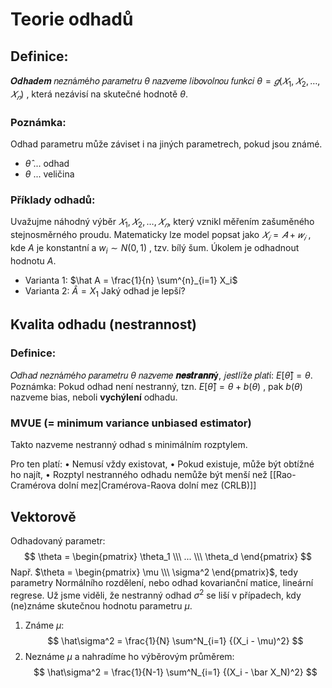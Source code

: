 # Teorie odhadů
## Definice: 
𝑶𝒅𝒉𝒂𝒅𝒆𝒎 𝑛𝑒𝑧𝑛á𝑚éℎ𝑜 𝑝𝑎𝑟𝑎𝑚𝑒𝑡𝑟𝑢 $\theta$ 𝑛𝑎𝑧𝑣𝑒𝑚𝑒 𝑙𝑖𝑏𝑜𝑣𝑜𝑙𝑛𝑜𝑢 𝑓𝑢𝑛𝑘𝑐𝑖 $\theta = 𝑔(𝑋_1, 𝑋_2, … , 𝑋_𝑛)$ , která nezávisí na skutečné hodnotě $\theta$. 

### Poznámka: 
Odhad parametru může záviset i na jiných parametrech, pokud jsou známé. 

- $\hat \theta$ ... odhad
- $\theta$ ... veličina

### Příklady odhadů:
Uvažujme náhodný výběr $𝑋_1, 𝑋_2, … , 𝑋_𝑛$, který vznikl měřením zašuměného stejnosměrného proudu. Matematicky lze model popsat jako $𝑋_𝑖 = 𝐴 + 𝑤_𝑖$ , kde $A$ je konstantní a $w_i\sim N(0,1)$ , tzv. bílý šum. Úkolem je odhadnout hodnotu $A$.
- Varianta 1: $\hat A = \frac{1}{n} \sum^{n}_{i=1} X_i$
- Varianta 2: $\hat A = X_1$
Jaký odhad je lepší?

## Kvalita odhadu (nestrannost)
### Definice:
𝑂𝑑ℎ𝑎𝑑 𝑛𝑒𝑧𝑛á𝑚éℎ𝑜 𝑝𝑎𝑟𝑎𝑚𝑒𝑡𝑟𝑢 $\theta$ 𝑛𝑎𝑧𝑣𝑒𝑚𝑒 **𝒏𝒆𝒔𝒕𝒓𝒂𝒏𝒏ý**, 𝑗𝑒𝑠𝑡𝑙𝑖ž𝑒 𝑝𝑙𝑎𝑡í: $E[\hat \theta] = \theta$.
Poznámka: Pokud odhad není nestranný, tzn. $E[\hat \theta] = \theta + b(\theta)$ , pak $b(\theta)$ nazveme bias, neboli **vychýlení** odhadu.

### MVUE (= minimum variance unbiased estimator) 
Takto nazveme nestranný odhad s minimálním rozptylem.

Pro ten platí:
• Nemusí vždy existovat,
• Pokud existuje, může být obtížné ho najít,
• Rozptyl nestranného odhadu nemůže být menší než [[Rao-Cramérova dolní mez|Cramérova-Raova dolní mez (CRLB)]]

## Vektorově
Odhadovaný parametr:
$$
\theta
= \begin{pmatrix}
\theta_1 \\\ 
... \\\ 
\theta_d 
\end{pmatrix}
$$
Např. $\theta = \begin{pmatrix} \mu \\\ \sigma^2 \end{pmatrix}$, tedy parametry Normálního rozdělení, nebo odhad kovarianční matice, lineární regrese. Už jsme viděli, že nestranný odhad $\sigma^2$ se liší v případech, kdy (ne)známe skutečnou hodnotu parametru $\mu$.
1. Známe $\mu$:
$$
\hat\sigma^2 = \frac{1}{N} \sum^N_{i=1} {(X_i - \mu)^2}
$$
2. Neznáme $\mu$ a nahradíme ho výběrovým průměrem:
$$
\hat\sigma^2 = \frac{1}{N-1} \sum^N_{i=1} {(X_i - \bar X_N)^2}
$$

